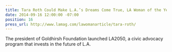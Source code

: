 ```yaml
---
title: Tara Roth Could Make L.A.’s Dreams Come True, LA Woman of the Year, LA Magazine
date: 2014-09-16 12:00:00 -07:00
position: 16
press_url: http://www.lamag.com/lawomanarticle/tara-roth/
---
```


The president of Goldhirsh Foundation launched LA2050, a civic advocacy program that invests in the future of L.A.
